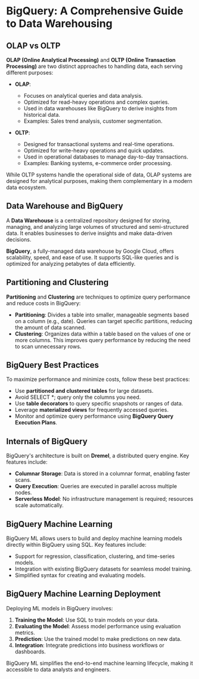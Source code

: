 # BigQuery: A Comprehensive Guide to Data Warehousing
## OLAP vs OLTP
**OLAP (Online Analytical Processing)** and **OLTP (Online Transaction Processing)** are two distinct approaches to handling data, each serving different purposes:

- **OLAP**:
    - Focuses on analytical queries and data analysis.
    - Optimized for read-heavy operations and complex queries.
    - Used in data warehouses like BigQuery to derive insights from historical data.
    - Examples: Sales trend analysis, customer segmentation.

- **OLTP**:
    - Designed for transactional systems and real-time operations.
    - Optimized for write-heavy operations and quick updates.
    - Used in operational databases to manage day-to-day transactions.
    - Examples: Banking systems, e-commerce order processing.

While OLTP systems handle the operational side of data, OLAP systems are designed for analytical purposes, making them complementary in a modern data ecosystem.

## Data Warehouse and BigQuery
A **Data Warehouse** is a centralized repository designed for storing, managing, and analyzing large volumes of structured and semi-structured data. It enables businesses to derive insights and make data-driven decisions.

**BigQuery**, a fully-managed data warehouse by Google Cloud, offers scalability, speed, and ease of use. It supports SQL-like queries and is optimized for analyzing petabytes of data efficiently.

## Partitioning and Clustering
**Partitioning** and **Clustering** are techniques to optimize query performance and reduce costs in BigQuery:

- **Partitioning**: Divides a table into smaller, manageable segments based on a column (e.g., date). Queries can target specific partitions, reducing the amount of data scanned.
- **Clustering**: Organizes data within a table based on the values of one or more columns. This improves query performance by reducing the need to scan unnecessary rows.

## BigQuery Best Practices
To maximize performance and minimize costs, follow these best practices:
- Use **partitioned and clustered tables** for large datasets.
- Avoid SELECT *; query only the columns you need.
- Use **table decorators** to query specific snapshots or ranges of data.
- Leverage **materialized views** for frequently accessed queries.
- Monitor and optimize query performance using **BigQuery Query Execution Plans**.

## Internals of BigQuery
BigQuery's architecture is built on **Dremel**, a distributed query engine. Key features include:
- **Columnar Storage**: Data is stored in a columnar format, enabling faster scans.
- **Query Execution**: Queries are executed in parallel across multiple nodes.
- **Serverless Model**: No infrastructure management is required; resources scale automatically.

## BigQuery Machine Learning
BigQuery ML allows users to build and deploy machine learning models directly within BigQuery using SQL. Key features include:
- Support for regression, classification, clustering, and time-series models.
- Integration with existing BigQuery datasets for seamless model training.
- Simplified syntax for creating and evaluating models.

## BigQuery Machine Learning Deployment
Deploying ML models in BigQuery involves:
1. **Training the Model**: Use SQL to train models on your data.
2. **Evaluating the Model**: Assess model performance using evaluation metrics.
3. **Prediction**: Use the trained model to make predictions on new data.
4. **Integration**: Integrate predictions into business workflows or dashboards.

BigQuery ML simplifies the end-to-end machine learning lifecycle, making it accessible to data analysts and engineers.
